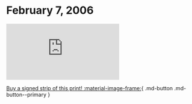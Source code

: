 # February 7, 2006

![](https://www.achewood.com/comic.php?date=02072006)

[Buy a signed strip of this print! :material-image-frame:](https://achewood-holiday-pop-up.myshopify.com/products/strip#02072006){ .md-button .md-button--primary }
